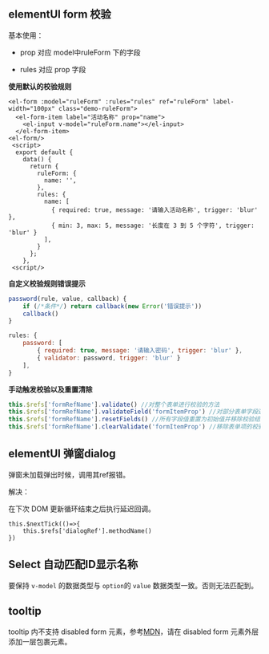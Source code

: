 ## elementUI form 校验

基本使用：

- prop 对应 model中ruleForm 下的字段

- rules 对应 prop 字段

**使用默认的校验规则**

```vue
<el-form :model="ruleForm" :rules="rules" ref="ruleForm" label-width="100px" class="demo-ruleForm">
  <el-form-item label="活动名称" prop="name">
    <el-input v-model="ruleForm.name"></el-input>
  </el-form-item>
<el-form/>
 <script>
  export default {
    data() {
      return {
        ruleForm: {
          name: '',
        },
        rules: {
          name: [
            { required: true, message: '请输入活动名称', trigger: 'blur' },
            { min: 3, max: 5, message: '长度在 3 到 5 个字符', trigger: 'blur' }
          ],
        }
      };
    },
 <script/>

```



**自定义校验规则错误提示**

```js
password(rule, value, callback) { 
	if (/*条件*/) return callback(new Error('错误提示'))
	callback()
}

rules: {
    password: [
        { required: true, message: '请输入密码', trigger: 'blur' },
        { validator: password, trigger: 'blur' }
    ],
}
```



**手动触发校验以及重置清除**

```js
this.$refs['formRefName'].validate() //对整个表单进行校验的方法
this.$refs['formRefName'].validateField('formItemProp') //对部分表单字段进行校验的方法
this.$refs['formRefName'].resetFields() //所有字段值重置为初始值并移除校验结果
this.$refs['formRefName'].clearValidate('formItemProp') //移除表单项的校验结果。不传值为移除所有
```

## elementUI 弹窗dialog

弹窗未加载弹出时候，调用其ref报错。

解决：

在下次 DOM 更新循环结束之后执行延迟回调。

```vue
this.$nextTick(()=>{
	this.$refs['dialogRef'].methodName()
})
```



## Select 自动匹配ID显示名称

要保持 `v-model` 的数据类型与 `option`的 `value`  数据类型一致。否则无法匹配到。

## tooltip 

tooltip 内不支持 disabled form 元素，参考[MDN](https://developer.mozilla.org/en-US/docs/Web/Events/mouseenter)，请在 disabled form 元素外层添加一层包裹元素。